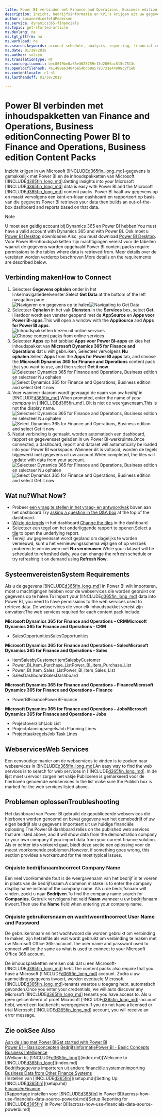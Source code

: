 ```yaml
---
title: Power BI verbinden met Finance and Operations, Business edition | Microsoft Docs
description: Inzicht, bedrijfsinformatie en KPI's krijgen uit uw gegevens van Finance and Operations, Business edition is gemakkelijk met Power BI en de inhoudspakketten van Finance and Operations, Business edition.
author: SusanneWindfeldPedersen
ms.service: dynamics365-financials
ms.topic: get-started-article
ms.devlang: na
ms.tgt_pltfrm: na
ms.workload: na
ms.search.keywords: account schedule, analysis, reporting, financial report, business intelligence, KPI
ms.date: 01/29/2018
ms.author: solsen
ms.translationtype: HT
ms.sourcegitcommit: bec0619be0a65e3625759e13d2866ac615d7513c
ms.openlocfilehash: 4a1498e634046e54bdb9a5793731e44808c2f1eb
ms.contentlocale: nl-nl
ms.lasthandoff: 01/30/2018

---
```

# <a name="connecting-power-bi-to-finance-and-operations-business-edition-content-packs"></a><span data-ttu-id="4c3ae-103">Power BI verbinden met inhoudspakketten van Finance and Operations, Business edition</span><span class="sxs-lookup"><span data-stu-id="4c3ae-103">Connecting Power BI to Finance and Operations, Business edition Content Packs</span></span>
<span data-ttu-id="4c3ae-104">Inzicht krijgen in uw Microsoft [!INCLUDE[d365fin_long_md](includes/d365fin_long_md.md)]-gegevens is gemakkelijk met Power BI en de inhoudspakketten van Microsoft [!INCLUDE[d365fin_long_md](includes/d365fin_long_md.md)].</span><span class="sxs-lookup"><span data-stu-id="4c3ae-104">Getting insights into your Microsoft [!INCLUDE[d365fin_long_md](includes/d365fin_long_md.md)] data is easy with Power BI and the Microsoft [!INCLUDE[d365fin_long_md](includes/d365fin_long_md.md)] content packs.</span></span> <span data-ttu-id="4c3ae-105">Power BI haalt uw gegevens op en maakt vervolgens een kant-en-klaar dashboard en rapporteert op basis van die gegevens.</span><span class="sxs-lookup"><span data-stu-id="4c3ae-105">Power BI retrieves your data then builds an out-of-the-box dashboard and reports based on that data.</span></span>

> [!NOTE]  
>  <span data-ttu-id="4c3ae-106">U moet een geldig account bij Dynamics 365 en Power BI hebben.</span><span class="sxs-lookup"><span data-stu-id="4c3ae-106">You must have a valid account with Dynamics 365 and with Power BI.</span></span> <span data-ttu-id="4c3ae-107">Ook moet u [Power BI Desktop](https://powerbi.microsoft.com/en-us/desktop/) downloaden.</span><span class="sxs-lookup"><span data-stu-id="4c3ae-107">Also, you must download [Power BI Desktop](https://powerbi.microsoft.com/en-us/desktop/).</span></span>  
>  <span data-ttu-id="4c3ae-108">Voor Power BI-inhoudspakketten zijn machtigingen vereist voor de tabellen waaruit de gegevens worden opgehaald.</span><span class="sxs-lookup"><span data-stu-id="4c3ae-108">Power BI content packs require permissions to the tables where data is retrieved from.</span></span> <span data-ttu-id="4c3ae-109">Meer details over de vereisten worden verderop beschreven.</span><span class="sxs-lookup"><span data-stu-id="4c3ae-109">More details on the requirements are described below.</span></span>  

## <a name="how-to-connect"></a><span data-ttu-id="4c3ae-110">Verbinding maken</span><span class="sxs-lookup"><span data-stu-id="4c3ae-110">How to Connect</span></span>
1. <span data-ttu-id="4c3ae-111">Selecteer **Gegevens ophalen** onder in het linkernavigatiedeelvenster.</span><span class="sxs-lookup"><span data-stu-id="4c3ae-111">Select **Get Data** at the bottom of the left navigation pane.</span></span>  
<span data-ttu-id="4c3ae-112">![Navigeren om gegevens op te halen](./media/across-how-to-connect-powerbi-d365-content-packs/powerbi-get-data.png)</span><span class="sxs-lookup"><span data-stu-id="4c3ae-112">![Navigating to Get Data](./media/across-how-to-connect-powerbi-d365-content-packs/powerbi-get-data.png)</span></span>
2. <span data-ttu-id="4c3ae-113">Selecteer **Ophalen** in het vak **Diensten**.</span><span class="sxs-lookup"><span data-stu-id="4c3ae-113">In the **Services** box, select **Get**.</span></span> <span data-ttu-id="4c3ae-114">Hierdoor wordt een venster geopend met de **AppSource** en **Apps voor Power BI-apps**.</span><span class="sxs-lookup"><span data-stu-id="4c3ae-114">This will open a window with the **AppSource** and **Apps for Power BI apps**.</span></span>  
<span data-ttu-id="4c3ae-115">![Inhoudspakketten kiezen uit online services](./media/across-how-to-connect-powerbi-d365-content-packs/powerbi-online-services-get.png)</span><span class="sxs-lookup"><span data-stu-id="4c3ae-115">![Choose content packs from online services](./media/across-how-to-connect-powerbi-d365-content-packs/powerbi-online-services-get.png)</span></span>
3. <span data-ttu-id="4c3ae-116">Selecteer **Apps** op het tabblad **Apps voor Power BI-apps** en kies het inhoudspakket van **Microsoft Dynamics 365 for Finance and Operations** dat u wilt gebruiken, Selecteer vervolgens **Nu ophalen**.</span><span class="sxs-lookup"><span data-stu-id="4c3ae-116">Select **Apps** from the **Apps for Power BI apps** tab, and choose the **Microsoft Dynamics 365 for Finance and Operations** content pack that you want to use, and then select **Get it now**.</span></span>  
<span data-ttu-id="4c3ae-117">![Selecteer Dynamics 365 for Finance and Operations, Business edition en selecteer Nu ophalen](./media/across-how-to-connect-powerbi-d365-content-packs/powerbi-dynamics365-for-financials-get-it-now.png)</span><span class="sxs-lookup"><span data-stu-id="4c3ae-117">![Select Dynamics 365 for Finance and Operations, Business edition and select Get it now](./media/across-how-to-connect-powerbi-d365-content-packs/powerbi-dynamics365-for-financials-get-it-now.png)</span></span>
4. <span data-ttu-id="4c3ae-118">Voer wanneer daarom wordt gevraagd de naam van *uw bedrijf* in [!INCLUDE[d365fin_md](includes/d365fin_long_md.md)].</span><span class="sxs-lookup"><span data-stu-id="4c3ae-118">When prompted, enter the name of *your company* in [!INCLUDE[d365fin_md](includes/d365fin_long_md.md)].</span></span> <span data-ttu-id="4c3ae-119">Dit is niet de weergavenaam.</span><span class="sxs-lookup"><span data-stu-id="4c3ae-119">This is not the display name.</span></span>  
<span data-ttu-id="4c3ae-120">![Selecteer Dynamics 365 for Finance and Operations, Business edition en selecteer Nu ophalen](./media/across-how-to-connect-powerbi-d365-content-packs/powerbi-connect-to-d365-finance-and-operations-crm.png)</span><span class="sxs-lookup"><span data-stu-id="4c3ae-120">![Select Dynamics 365 for Finance and Operations, Business edition and select Get it now](./media/across-how-to-connect-powerbi-d365-content-packs/powerbi-connect-to-d365-finance-and-operations-crm.png)</span></span>
5. <span data-ttu-id="4c3ae-121">Nadat verbinding is gemaakt, worden automatisch een dashboard, rapport en gegevensset geladen in uw Power BI-werkruimte.</span><span class="sxs-lookup"><span data-stu-id="4c3ae-121">Once connected, a dashboard, report and dataset will automatically be loaded into your Power BI workspace.</span></span> <span data-ttu-id="4c3ae-122">Wanneer dit is voltooid, worden de tegels bijgewerkt met gegevens uit uw account.</span><span class="sxs-lookup"><span data-stu-id="4c3ae-122">When completed, the tiles will update with data from your account.</span></span>
<span data-ttu-id="4c3ae-123">![Selecteer Dynamics 365 for Finance and Operations, Business edition en selecteer Nu ophalen](./media/across-how-to-connect-powerbi-d365-content-packs/powerbi-workspace-dashboard-report-dataset.png)</span><span class="sxs-lookup"><span data-stu-id="4c3ae-123">![Select Dynamics 365 for Finance and Operations, Business edition  and select Get it now](./media/across-how-to-connect-powerbi-d365-content-packs/powerbi-workspace-dashboard-report-dataset.png)</span></span>

## <a name="what-now"></a><span data-ttu-id="4c3ae-124">Wat nu?</span><span class="sxs-lookup"><span data-stu-id="4c3ae-124">What Now?</span></span>

- <span data-ttu-id="4c3ae-125">Probeer [een vraag te stellen in het vraag- en antwoordvak](https://docs.microsoft.com/en-us/power-bi/service-q-and-a) boven aan het dashboard.</span><span class="sxs-lookup"><span data-stu-id="4c3ae-125">Try [asking a question in the Q&A box](https://docs.microsoft.com/en-us/power-bi/service-q-and-a) at the top of the dashboard.</span></span>  
- <span data-ttu-id="4c3ae-126">[Wijzig de tegels](https://docs.microsoft.com/en-us/power-bi/service-dashboard-edit-tile) in het dashboard.</span><span class="sxs-lookup"><span data-stu-id="4c3ae-126">[Change the tiles](https://docs.microsoft.com/en-us/power-bi/service-dashboard-edit-tile) in the dashboard.</span></span>  
- <span data-ttu-id="4c3ae-127">[Selecteer een tegel](https://docs.microsoft.com/en-us/power-bi/service-dashboard-tiles) om het onderliggende rapport te openen.</span><span class="sxs-lookup"><span data-stu-id="4c3ae-127">[Select a tile](https://docs.microsoft.com/en-us/power-bi/service-dashboard-tiles) to open the underlying report.</span></span>  
- <span data-ttu-id="4c3ae-128">Terwijl uw gegevensset wordt gepland om dagelijks te worden vernieuwd, kunt u het vernieuwingsschema wijzigen of op verzoek proberen te vernieuwen met **Nu vernieuwen**.</span><span class="sxs-lookup"><span data-stu-id="4c3ae-128">While your dataset will be scheduled to refreshed daily, you can change the refresh schedule or try refreshing it on demand using **Refresh Now**.</span></span>

## <a name="system-requirements"></a><span data-ttu-id="4c3ae-129">Systeemvereisten</span><span class="sxs-lookup"><span data-stu-id="4c3ae-129">System Requirements</span></span>
<span data-ttu-id="4c3ae-130">Als u de gegevens [!INCLUDE[d365fin_long_md](includes/d365fin_long_md.md)] in Power BI wilt importeren, moet u machtigingen hebben voor de webservices die worden gebruikt om gegevens op te halen.</span><span class="sxs-lookup"><span data-stu-id="4c3ae-130">To import your [!INCLUDE[d365fin_long_md](includes/d365fin_long_md.md)] data into Power BI, you need to have permissions to the web services used to retrieve data.</span></span> <span data-ttu-id="4c3ae-131">De webservices die voor elk inhoudspakket vereist zijn omvatten:</span><span class="sxs-lookup"><span data-stu-id="4c3ae-131">The web services required for each content pack include:</span></span>

<span data-ttu-id="4c3ae-132">**Microsoft Dynamics 365 for Finance and Operations – CRM**</span><span class="sxs-lookup"><span data-stu-id="4c3ae-132">**Microsoft Dynamics 365 for Finance and Operations – CRM**</span></span>
- <span data-ttu-id="4c3ae-133">SalesOpportunities</span><span class="sxs-lookup"><span data-stu-id="4c3ae-133">SalesOpportunities</span></span>

<span data-ttu-id="4c3ae-134">**Microsoft Dynamics 365 for Finance and Operations – Sales**</span><span class="sxs-lookup"><span data-stu-id="4c3ae-134">**Microsoft Dynamics 365 for Finance and Operations – Sales**</span></span>
- <span data-ttu-id="4c3ae-135">ItemSalesbyCustomer</span><span class="sxs-lookup"><span data-stu-id="4c3ae-135">ItemSalesbyCustomer</span></span>
- <span data-ttu-id="4c3ae-136">Power_BI_Item_Purchase_List</span><span class="sxs-lookup"><span data-stu-id="4c3ae-136">Power_BI_Item_Purchase_List</span></span>
- <span data-ttu-id="4c3ae-137">Power_BI_Item_Sales_List</span><span class="sxs-lookup"><span data-stu-id="4c3ae-137">Power_BI_Item_Sales_List</span></span>
- <span data-ttu-id="4c3ae-138">SalesDashboard</span><span class="sxs-lookup"><span data-stu-id="4c3ae-138">SalesDashboard</span></span>

<span data-ttu-id="4c3ae-139">**Microsoft Dynamics 365 for Finance and Operations – Finance**</span><span class="sxs-lookup"><span data-stu-id="4c3ae-139">**Microsoft Dynamics 365 for Finance and Operations – Finance**</span></span>
- <span data-ttu-id="4c3ae-140">PowerBIFinance</span><span class="sxs-lookup"><span data-stu-id="4c3ae-140">PowerBIFinance</span></span>

<span data-ttu-id="4c3ae-141">**Microsoft Dynamics 365 for Finance and Operations – Jobs**</span><span class="sxs-lookup"><span data-stu-id="4c3ae-141">**Microsoft Dynamics 365 for Finance and Operations – Jobs**</span></span>
- <span data-ttu-id="4c3ae-142">Projectoverzicht</span><span class="sxs-lookup"><span data-stu-id="4c3ae-142">Job List</span></span>
- <span data-ttu-id="4c3ae-143">Projectplanningsregels</span><span class="sxs-lookup"><span data-stu-id="4c3ae-143">Job Planning Lines</span></span>
- <span data-ttu-id="4c3ae-144">Projecttaakregels</span><span class="sxs-lookup"><span data-stu-id="4c3ae-144">Job Task Lines</span></span>

## <a name="web-services"></a><span data-ttu-id="4c3ae-145">Webservices</span><span class="sxs-lookup"><span data-stu-id="4c3ae-145">Web Services</span></span>
<span data-ttu-id="4c3ae-146">Een eenvoudige manier om de webservices te vinden is te zoeken naar webservices in [!INCLUDE[d365fin_long_md](includes/d365fin_long_md.md)].</span><span class="sxs-lookup"><span data-stu-id="4c3ae-146">An easy way to find the web services is to search for web services in [!INCLUDE[d365fin_long_md](includes/d365fin_long_md.md)].</span></span> <span data-ttu-id="4c3ae-147">In de lijst moet u ervoor zorgen het vakje Publiceren is gemarkeerd voor de hierboven genoemde webservices.</span><span class="sxs-lookup"><span data-stu-id="4c3ae-147">In the list make sure the Publish box is marked for the web services listed above.</span></span>

## <a name="troubleshooting"></a><span data-ttu-id="4c3ae-148">Problemen oplossen</span><span class="sxs-lookup"><span data-stu-id="4c3ae-148">Troubleshooting</span></span>
<span data-ttu-id="4c3ae-149">Het dashboard van Power BI gebruikt de gepubliceerde webservices die hierboven worden genoemd en bevat gegevens van het demobedrijf of uw eigen bedrijf als u gegevens importeert uit uw huidige financiële oplossing.</span><span class="sxs-lookup"><span data-stu-id="4c3ae-149">The Power BI dashboard relies on the published web services that are listed above, and it will show data from the demonstration company or your own company if you import data from your current finance solution.</span></span> <span data-ttu-id="4c3ae-150">Als er echter iets verkeerd gaat, biedt deze sectie een oplossing voor de meest voorkomende problemen.</span><span class="sxs-lookup"><span data-stu-id="4c3ae-150">However, if something goes wrong, this section provides a workaround for the most typical issues.</span></span>

### <a name="incorrect-company-name"></a><span data-ttu-id="4c3ae-151">Onjuiste bedrijfsnaam</span><span class="sxs-lookup"><span data-stu-id="4c3ae-151">Incorrect Company Name</span></span>  
<span data-ttu-id="4c3ae-152">Een veel voorkomende fout is de weergavenaam van het bedrijf in te voeren in plaats van de bedrijfsnaam.</span><span class="sxs-lookup"><span data-stu-id="4c3ae-152">A common mistake is to enter the company display name instead of the company name.</span></span> <span data-ttu-id="4c3ae-153">Als u de bedrijfsnaam wilt vinden, zoekt u naar **Bedrijven**.</span><span class="sxs-lookup"><span data-stu-id="4c3ae-153">To find the company name search for **Companies**.</span></span> <span data-ttu-id="4c3ae-154">Gebruik vervolgens het veld **Naam** wanneer u uw bedrijfsnaam invoert.</span><span class="sxs-lookup"><span data-stu-id="4c3ae-154">Then use the **Name** field when entering your company name.</span></span>

### <a name="incorrect-user-name-and-password"></a><span data-ttu-id="4c3ae-155">Onjuiste gebruikersnaam en wachtwoord</span><span class="sxs-lookup"><span data-stu-id="4c3ae-155">Incorrect User Name and Password</span></span>  
<span data-ttu-id="4c3ae-156">De gebruikersnaam en het wachtwoord die worden gebruikt om verbinding te maken, zijn hetzelfde als wat wordt gebruikt om verbinding te maken met uw Microsoft Office 365-account.</span><span class="sxs-lookup"><span data-stu-id="4c3ae-156">The user name and password used to connect will be the same as what is used to connect to your Microsoft Office 365 account.</span></span>  

<span data-ttu-id="4c3ae-157">De inhoudspakketten vereisen ook dat u een Microsoft-[!INCLUDE[d365fin_long_md](includes/d365fin_long_md.md)] hebt.</span><span class="sxs-lookup"><span data-stu-id="4c3ae-157">The content packs also require that you have a Microsoft [!INCLUDE[d365fin_long_md](includes/d365fin_long_md.md)] account.</span></span>  <span data-ttu-id="4c3ae-158">Zodra u uw aanmeldingsgegevens invoert, worden eventuele Microsoft [!INCLUDE[d365fin_long_md](includes/d365fin_long_md.md)]-tenants waartoe u toegang hebt, automatisch gevonden.</span><span class="sxs-lookup"><span data-stu-id="4c3ae-158">Once you enter your credentials, we will auto discover any Microsoft [!INCLUDE[d365fin_long_md](includes/d365fin_long_md.md)] tenants you have access to.</span></span>  <span data-ttu-id="4c3ae-159">Als u geen gelicentieerd of proef Microsoft [!INCLUDE[d365fin_long_md](includes/d365fin_long_md.md)]-account hebt, wordt een foutbericht weergegeven.</span><span class="sxs-lookup"><span data-stu-id="4c3ae-159">If you do not have a licensed or trial Microsoft [!INCLUDE[d365fin_long_md](includes/d365fin_long_md.md)] account, you will receive an error message.</span></span>

## <a name="see-also"></a><span data-ttu-id="4c3ae-160">Zie ook</span><span class="sxs-lookup"><span data-stu-id="4c3ae-160">See Also</span></span>
[<span data-ttu-id="4c3ae-161">Aan de slag met Power BI</span><span class="sxs-lookup"><span data-stu-id="4c3ae-161">Get started with Power BI</span></span>](https://docs.microsoft.com/en-us/power-bi/service-get-started)  
<span data-ttu-id="4c3ae-162">[Power BI - Basisconcepten](https://docs.microsoft.com/en-us/power-bi/service-basic-concepts)
[Bedrijfsinformatie](bi.md)</span><span class="sxs-lookup"><span data-stu-id="4c3ae-162">[Power BI - Basic Concepts](https://docs.microsoft.com/en-us/power-bi/service-basic-concepts)
[Business Intelligence](bi.md)</span></span>  
<span data-ttu-id="4c3ae-163">[Welkom bij [!INCLUDE[d365fin_long](includes/d365fin_long_md.md)]](index.md)</span><span class="sxs-lookup"><span data-stu-id="4c3ae-163">[Welcome to [!INCLUDE[d365fin_long](includes/d365fin_long_md.md)]](index.md)</span></span>  
[<span data-ttu-id="4c3ae-164">Bedrijfsgegevens importeren uit andere financiële systemen</span><span class="sxs-lookup"><span data-stu-id="4c3ae-164">Importing Business Data from Other Finance Systems</span></span>](upload-data.md)  
<span data-ttu-id="4c3ae-165">[Instellen van [!INCLUDE[d365fin](includes/d365fin_md.md)]](setup.md)</span><span class="sxs-lookup"><span data-stu-id="4c3ae-165">[Setting Up [!INCLUDE[d365fin](includes/d365fin_md.md)]](setup.md)</span></span>  
[<span data-ttu-id="4c3ae-166">Financiën</span><span class="sxs-lookup"><span data-stu-id="4c3ae-166">Finance</span></span>](finance.md)  
<span data-ttu-id="4c3ae-167">[Rapportage instellen voor [!INCLUDE[d365fin](includes/d365fin_md.md)] in Power BI](across-how-use-financials-data-source-powerbi.md)</span><span class="sxs-lookup"><span data-stu-id="4c3ae-167">[Setup Reporting for [!INCLUDE[d365fin](includes/d365fin_md.md)] in Power BI](across-how-use-financials-data-source-powerbi.md)</span></span>  

